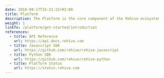 ```yaml
---
date: 2018-09-17T15:21:22+02:00
title: Platform
description: The Platform is the core component of the Rehive ecosystem. It acts as the backbone for all company, user, account and transaction management within Rehive.
weight: 1
linkTo: /platform/get-started/introduction
references:
  - title: API Reference
    url: https://api.docs.rehive.com
  - title: Javascript SDK
    url: https://github.com/rehive/rehive-javascript
  - title: Python SDK
    url: https://github.com/rehive/rehive-python
  - title: Platform Status
    url: https://status.rehive.com
---
```

